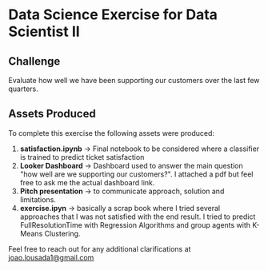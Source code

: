 # Data Science Exercise for Data Scientist II
 
## Challenge

Evaluate how well we have been supporting our customers over the last few quarters.

## Assets Produced 

To complete this exercise the following assets were produced: 

1. **satisfaction.ipynb** -> Final notebook to be considered where a classifier is trained to predict ticket satisfaction
2. **Looker Dashboard** -> Dashboard used to answer the main question "how well are we supporting our customers?". I attached a pdf but feel free to ask me the actual dashboard link.
3. **Pitch presentation** -> to communicate approach, solution and limitations.  
4. **exercise.ipyn** -> basically a scrap book where I tried several approaches that I was not satisfied with the end result. I tried to predict FullResolutionTime with Regression Algorithms and group agents with K-Means Clustering. 


Feel free to reach out for any additional clarifications at joao.lousada1@gmail.com
